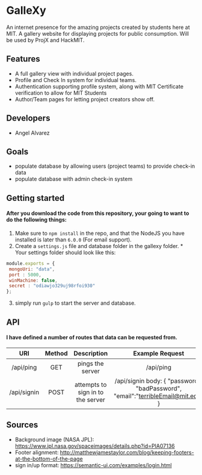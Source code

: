 # GalleXy
An internet presence for the amazing projects created by students here at MIT. A gallery website for displaying projects for public consumption. Will be used by ProjX and HackMIT.

## Features
  * A full gallery view with individual project pages.
  * Profile and Check In system for individual teams.
  * Authentication supporting profile system, along with MIT Certificate verification to allow for MIT Students
  * Author/Team pages for letting project creators show off.

## Developers
  * Angel Alvarez

## Goals
  * populate database by allowing users (project teams) to provide check-in data
  * populate database with admin check-in system

## Getting started
#### After you download the code from this repository, your going to want to do the following things:
  1. Make sure to `npm install` in the repo, and that the NodeJS you have installed is later than `6.0.0` (For email support).
  2. Create a `settings.js` file and database folder in the gallexy folder.
    * Your settings folder should look like this:
```javascript
module.exports = {
 mongoUri: "data",
 port : 5000,
 winMachine: false,
 secret : "odiawjo329uj98rfoi930"
};
```
  3. simply run `gulp` to start the server and database.

## API
#### I have defined a number of routes that data can be requested from.

|     URI    | Method |            Description            |                                  Example Request                                 |      Example Response      |
|:-----------:|:------:|:---------------------------------:|:--------------------------------------------------------------------------------:|:--------------------------:|
|  /api/ping  |   GET  |          pings the server         |                                     /api/ping                                    |       {"data":"pong"}      |
| /api/signin |  POST  | attempts to sign in to the server | /api/signin body: { "password": "badPassword", "email":"terribleEmail@mit.edu" } | {"token":"JWT19826539825"} |                            

## Sources
* Background image (NASA JPL): https://www.jpl.nasa.gov/spaceimages/details.php?id=PIA07136
* Footer alignment: http://matthewjamestaylor.com/blog/keeping-footers-at-the-bottom-of-the-page
* sign in/up format: https://semantic-ui.com/examples/login.html
